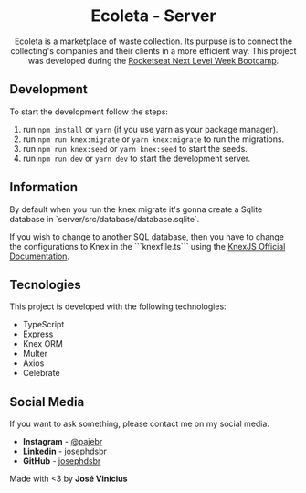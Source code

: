 <h1 align="center">Ecoleta - Server</h1>

<p align="center">
    Ecoleta is a marketplace of waste collection. Its purpuse is to connect the collecting's companies and their clients in a more efficient way.
    This project was developed during the <a href="https://rocketseat.com.br/">Rocketseat Next Level Week Bootcamp</a>.
</p>

## Development

To start the development follow the steps:

1. run ``npm install`` or ``yarn`` (if you use yarn as your package manager).
2. run ``npm run knex:migrate`` or ``yarn knex:migrate`` to run the migrations.
3. run ``npm run knex:seed`` or ``yarn knex:seed`` to start the seeds.
4. run `npm run dev` or `yarn dev` to start the development server.

## Information

<p>By default when you run the knex migrate it's gonna create a Sqlite database in `server/src/database/database.sqlite`.</p>
<p>If you wish to change to another SQL database, then you have to change the configurations to Knex in the ```knexfile.ts``` using the <a href="http://knexjs.org/#Installation-client">KnexJS Official Documentation</a>.</p>

## Tecnologies

This project is developed with the following technologies:

- TypeScript
- Express
- Knex ORM
- Multer
- Axios
- Celebrate

## Social Media

If you want to ask something, please contact me on my social media.

* **Instagram** - [@pajebr](https://www.instagram.com/pajebr/)
* **Linkedin** -  [josephdsbr](https://www.linkedin.com/in/josephdsbr)
* **GitHub** - [josephdsbr](https://github.com/josephdsbr)

Made with <3 by **José Vinícius**